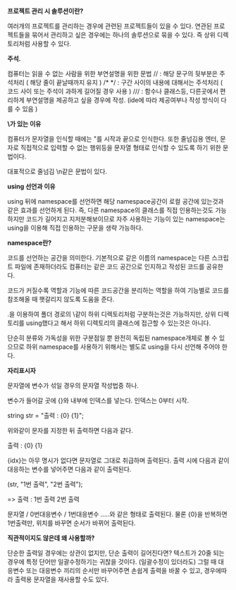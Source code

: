 **프로젝트 관리 시 솔루션이란?**

여러개의 프로젝트를 관리하는 경우에 관련된 프로젝트들이 있을 수 있다.
연관된 프로젝트들을 묶어서 관리하고 싶은 경우에는 하나의 솔루션으로 묶을 수 있다.
즉 상위 디렉토리처럼 사용할 수 있다.


**주석.**

컴퓨터는 읽을 수 없는 사람을 위한 부연설명을 위한 문법
// : 해당 문구의 뒷부분은 주석처리 ( 해당 줄이 끝날때까지 유지 )
/* */ : 구간 사이의 내용에 대해서는 주석처리 ( 코드 사이 또는 주석이 과하게 길어질 경우 사용 )
/// : 함수나 클래스등, 다른곳에서 편리하게 부연설명을 제공하고 싶을 경우에 작성. (ide에 따라 제공여부나 작성 방식이 다를 수 있음 )


**\가 있는 이유**

컴퓨터가 문자열을 인식할 때에는 "를 시작과 끝으로 인식한다.
또한 줄넘김용 엔터, 문자로 직접적으로 입력할 수 없는 행위등을 문자열 형태로 인식할 수 있도록
하기 위한 문법이다.

대표적으로 줄넘김 \n같은 문법이 있다.


**using 선언과 이유**

using 뒤에 namespace를 선언하면 해당 namespace공간이 로컬 공간에 있는것과 같은 효과를 선언하게 된다.
즉, 다른 namespace의 클래스를 직접 인용하는것도 가능하지만 코드가 길어지고 지저분해보이므로 자주 사용하는 기능이 있는
namespace는 using을 이용해 직접 인용하는 구문을 생략 가능하다.

**namespace란?**

코드를 선언하는 공간을 의미한다.
기본적으로 같은 이름의 namespace는 다른 스크립트 파일에 존재하더라도 컴퓨터는 같은 코드 공간으로 인지하고
작성된 코드를 공유한다.

코드가 커질수록 역할과 기능에 따른 코드공간을 분리하는 역할을 하여 기능별로 코드를 참조해올 때 햇갈리지 않도록 도움을 준다.

.을 이용하여 폴더 경로의 \같이 하위 디렉토리처럼 구분하는것은 가능하지만, 상위 디렉토리를 using했다고 해서 하위 디렉토리의 클래스에
접근할 수 있는것은 아니다.

단순히 분류와 가독성을 위한 구분점일 뿐 완전히 독립된 namespace개체로 볼 수 있으므로 하위 namespace를 사용하기 위해서는
별도로 using을 다시 선언해 주어야 한다.


**자리표시자**

문자열에 변수가 섞일 경우의 문자열 작성법중 하나.

변수가 들어갈 곳에 {}와 내부에 인덱스를 넣는다.
인덱스는 0부터 시작.

string str = "출력 : {0} {1}";

위와같이 문자를 지정한 뒤 출력하면 다음과 같다.

출력 : {0} {1}

{idx}는 아무 명시가 없다면 문자열로 그대로 취급하며 출력된다.
출력 시에 다음과 같이 대응하는 변수를 넣어주면 다음과 같이 출력된다.

(str, "1번 출력", "2번 출력");

=> 출력 : 1번 출력 2번 출력

문자열 / 0번대응변수 / 1번대응변수 .....와 같은 형태로 출력된다.
물론 {0}을 반복하면 1번출력만, 위치를 바꾸면 순서가 바뀌어 출력된다.

**직관적이지도 않은데 왜 사용할까?**

단순한 출력일 경우에는 상관이 없지만, 단순 출력이 길어진다면?
텍스트가 20줄 되는 경우에 특정 단어만 일괄수정하기는 귀찮을 것이다. (일괄수정이 있더라도)
그럴 때 대응변수 또는 대응변수 끼리의 순서만 바꾸어주면 손쉽게 출력을 바꿀 수 있고, 경우에따라
출력용 문자열을 재사용할 수도 있다.
